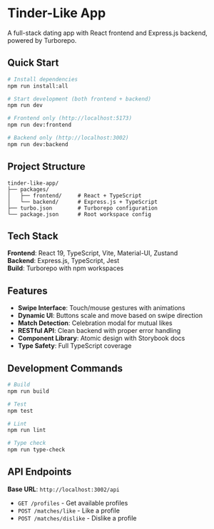 # Tinder-Like App

A full-stack dating app with React frontend and Express.js backend, powered by Turborepo.

## Quick Start

```bash
# Install dependencies
npm run install:all

# Start development (both frontend + backend)
npm run dev

# Frontend only (http://localhost:5173)
npm run dev:frontend

# Backend only (http://localhost:3002)
npm run dev:backend
```

## Project Structure

```
tinder-like-app/
├── packages/
│   ├── frontend/     # React + TypeScript
│   └── backend/      # Express.js + TypeScript
├── turbo.json        # Turborepo configuration
└── package.json      # Root workspace config
```

## Tech Stack

**Frontend**: React 19, TypeScript, Vite, Material-UI, Zustand  
**Backend**: Express.js, TypeScript, Jest  
**Build**: Turborepo with npm workspaces  

## Features

- **Swipe Interface**: Touch/mouse gestures with animations
- **Dynamic UI**: Buttons scale and move based on swipe direction  
- **Match Detection**: Celebration modal for mutual likes
- **RESTful API**: Clean backend with proper error handling
- **Component Library**: Atomic design with Storybook docs
- **Type Safety**: Full TypeScript coverage

## Development Commands

```bash
# Build
npm run build

# Test
npm test

# Lint
npm run lint

# Type check
npm run type-check
```

## API Endpoints

**Base URL**: `http://localhost:3002/api`

- `GET /profiles` - Get available profiles
- `POST /matches/like` - Like a profile
- `POST /matches/dislike` - Dislike a profile

